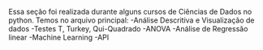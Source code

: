 Essa seção foi realizada durante alguns cursos de Ciências de Dados no python.
Temos no arquivo principal:
-Análise Descritiva e Visualização de dados
-Testes T, Turkey, Qui-Quadrado
-ANOVA
-Análise de Regressão linear
-Machine Learning
-API
